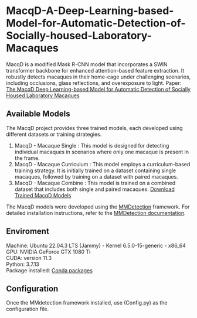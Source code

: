 # MacqD-A-Deep-Learning-based-Model-for-Automatic-Detection-of-Socially-housed-Laboratory-Macaques
MacqD is a modified Mask R-CNN model that incorporates a SWIN transformer backbone for enhanced attention-based feature extraction. It robustly detects macaques in their home-cage under challenging scenarios, including occlusions, glass reflections, and overexposure to light. Paper: [The MacqD Deep Learning-based Model for Automatic Detection of Socially Housed Laboratory Macaques](https://www.biorxiv.org/content/10.1101/2024.12.23.629644v3)

## Available Models
The MacqD project provides three trained models, each developed using different datasets or training strategies.
1. MacqD - Macaque Single : This model is designed for detecting individual macaques in scenarios where only one macaque is present in the frame.
2. MacqD - Macaque Curriculum : This model employs a curriculum-based training strategy. It is initially trained on a dataset containing single macaques, followed by training on a dataset with paired macaques.
3. MacqD - Macaque Combine : This model is trained on a combined dataset that includes both single and paired macaques.
[Download Trained MacqD Models](https://www.dropbox.com/scl/fo/8pcy7ey26ocynd4isxyhd/ALRQm1qGBRh-TMW0ouxo5GY?rlkey=lxwqoso39tcpsdz91n41cjbqy&st=qq8u8vc9&dl=0)

The MacqD models were developed using the [MMDetection](https://github.com/open-mmlab/mmdetection.git) framework. For detailed installation instructions, refer to the [MMDetection documentation](https://mmdetection.readthedocs.io/en/latest/get_started.html).

## Enviroment
Machine: Ubuntu 22.04.3 LTS (Jammy) - Kernel 6.5.0-15-generic - x86_64  
GPU: NVIDIA GeForce GTX 1080 Ti  
CUDA: version 11.3  
Python: 3.7.13  
Package installed: [Conda packages](conda_packages.txt)  

## Configuration
Once the MMdetection framework installed, use (Config.py) as the configuration file.


